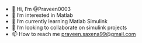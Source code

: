 - 👋 Hi, I’m @Praveen0003
- 👀 I’m interested in Matlab
- 🌱 I’m currently learning Matlab Simulink 
- 💞️ I’m looking to collaborate on simulink projects
- 📫 How to reach me praveen.saxena99@gmail.com

<!---
Praveen0003/Praveen0003 is a ✨ special ✨ repository because its `README.md` (this file) appears on your GitHub profile.
You can click the Preview link to take a look at your changes.
--->
